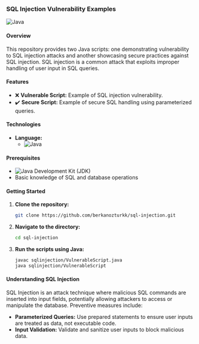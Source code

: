 ### SQL Injection Vulnerability Examples

![Java](https://img.shields.io/badge/Java-ED8B00?style=for-the-badge&logo=java&logoColor=white)

#### Overview
This repository provides two Java scripts: one demonstrating vulnerability to SQL injection attacks and another showcasing secure practices against SQL injection. SQL injection is a common attack that exploits improper handling of user input in SQL queries.

#### Features
- ❌ **Vulnerable Script:** Example of SQL injection vulnerability.
- ✔️ **Secure Script:** Example of secure SQL handling using parameterized queries.

#### Technologies
- **Language:** 
  - ![Java](https://img.shields.io/badge/Java-ED8B00?style=for-the-badge&logo=java&logoColor=white)

#### Prerequisites
- ![Java](https://img.shields.io/badge/Java-ED8B00?style=for-the-badge&logo=java&logoColor=white) Development Kit (JDK) 
- Basic knowledge of SQL and database operations

#### Getting Started
1. **Clone the repository:**
   ```bash
   git clone https://github.com/berkanozturkk/sql-injection.git
   ```
2. **Navigate to the directory:**
   ```bash
   cd sql-injection
   ```
3. **Run the scripts using Java:**
   ```bash
   javac sqlinjection/VulnerableScript.java
   java sqlinjection/VulnerableScript
   ```

#### Understanding SQL Injection
SQL Injection is an attack technique where malicious SQL commands are inserted into input fields, potentially allowing attackers to access or manipulate the database. Preventive measures include:
- **Parameterized Queries:** Use prepared statements to ensure user inputs are treated as data, not executable code.
- **Input Validation:** Validate and sanitize user inputs to block malicious data.


